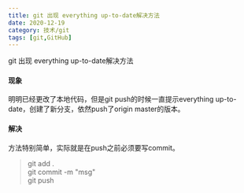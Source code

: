 ```yaml
---
title: git 出现 everything up-to-date解决方法
date: 2020-12-19
category: 技术/git 
tags: [git,GitHub]
---
```


git 出现 everything up-to-date解决方法

#### 现象

明明已经更改了本地代码，但是git push的时候一直提示everything up-to-date，创建了新分支，依然push了origin master的版本。

#### 解决

方法特别简单，实际就是在push之前必须要写commit。

>git add .   
git commit -m "msg"  
git push  
